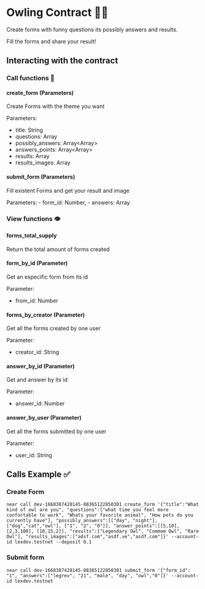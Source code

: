 # Owling Contract 🦉📡

Create forms with funny questions its possibly answers and results.

Fill the forms and share your result!
## Interacting with the contract 

### Call functions 🚀

#### create_form (Parameters) 

Create Forms with the theme you want

Parameters:
  - title: String
  - questions: Array<Questions>
  - possibly_answers: Array<Array<String>>
  - answers_points: Array<Array<Number>>
  - results: Array<String>
  - results_images: Array<String>

#### submit_form (Parameters) 

Fill existent Forms and get your result and image

  Parameters:
    - form_id: Number,
    - answers: Array<String>

### View functions 👁️

#### forms_total_supply
Return the total amount of forms created

#### form_by_id (Parameter)
Get an especific form from its id

Parameter: 
  - from_id: Number

#### forms_by_creator (Parameter)
Get all the forms created by one user
  
Parameter: 
  - creator_id: String


#### answer_by_id (Parameter)
Get and answer by its id 

Parameter: 
  - answer_id: Number


#### answer_by_user (Parameter)
Get all the forms submitted by one user

Parameter: 
  - user_id: String

## Calls Example ✅

### Create Form
`near call dev-1668387428145-88365122850301 create_form '{"title":"What kind of owl are you", "questions":["what time you feel more confortable to work", "Whats your favorite animal", "How pets do you currently have"], "possibly_answers":[["day", "night"], ["dog","cat","owl"], ["1", "2", "0"]], "answer_points":[[5,10],[2,3,100], [10,15,2]], "results":["Legendary Owl", "Commom Owl", "Rare Owl"], "results_images":["adsf.com","asdf.ve","asdf.com"]}' --account-id lexdev.testnet --deposit 0.1`

### Submit form
`near call dev-1668387428145-88365122850301 submit_form '{"form_id": "1", "answers":["legrev", "21", "male", "day", "owl","0"]}' --account-id lexdev.testnet`


